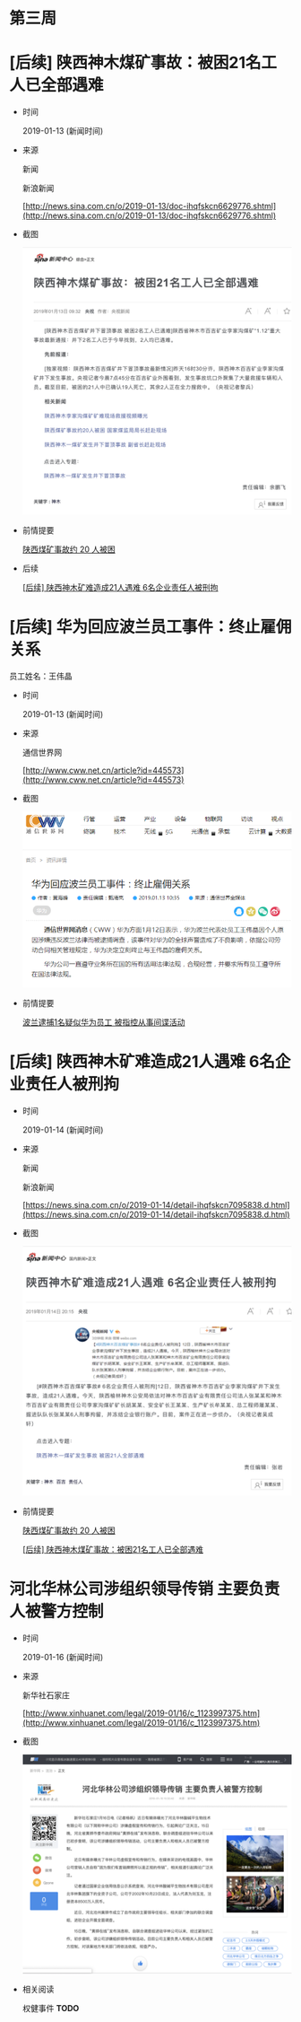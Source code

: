 第三周
===

# [后续] 陕西神木煤矿事故：被困21名工人已全部遇难

+ 时间

    2019-01-13 (新闻时间)

+ 来源

    新闻

    新浪新闻
    
    [http://news.sina.com.cn/o/2019-01-13/doc-ihqfskcn6629776.shtml](http://news.sina.com.cn/o/2019-01-13/doc-ihqfskcn6629776.shtml)

+ 截图

    ![新闻截图](assets/2019-01-13-coalmine-mishap.png)

+ 前情提要

    [陕西煤矿事故约 20 人被困](../02/README.md#陕西煤矿事故约-20-人被困)

+ 后续

    [\[后续\] 陕西神木矿难造成21人遇难 6名企业责任人被刑拘](../03/README.md#后续-陕西神木矿难造成21人遇难-6名企业责任人被刑拘)    

# [后续] 华为回应波兰员工事件：终止雇佣关系

员工姓名：王伟晶

+ 时间

    2019-01-13 (新闻时间)
    
+ 来源

    通信世界网
    
    [http://www.cww.net.cn/article?id=445573](http://www.cww.net.cn/article?id=445573)
    
+ 截图

    ![新闻截图](assets/2019-01-13-huawei-poland.png)
    
+ 前情提要

    [波兰逮捕1名疑似华为员工 被指控从事间谍活动](../02/README.md#波兰逮捕1名疑似华为员工-被指控从事间谍活动)

# [后续] 陕西神木矿难造成21人遇难 6名企业责任人被刑拘

+ 时间

    2019-01-14 (新闻时间)
    
+ 来源

    新闻
    
    新浪新闻
    
    [https://news.sina.com.cn/o/2019-01-14/detail-ihqfskcn7095838.d.html](https://news.sina.com.cn/o/2019-01-14/detail-ihqfskcn7095838.d.html)
    
+ 截图

    ![新闻截图](assets/2019-01-14-coalmine-mishap.png)

+ 前情提要

    [陕西煤矿事故约 20 人被困](../02/README.md#陕西煤矿事故约-20-人被困)
    
    [\[后续\] 陕西神木煤矿事故：被困21名工人已全部遇难](../03/README.md#后续-陕西神木煤矿事故：被困21名工人已全部遇难)

# 河北华林公司涉组织领导传销 主要负责人被警方控制

+ 时间

    2019-01-16 (新闻时间)
    
+ 来源

    新华社石家庄
    
    [http://www.xinhuanet.com/legal/2019-01/16/c_1123997375.htm](http://www.xinhuanet.com/legal/2019-01/16/c_1123997375.htm)
    
+ 截图

    ![新闻截图](assets/2019-01-16-hualin.png)
    
+ 相关阅读

    权健事件 __TODO__
